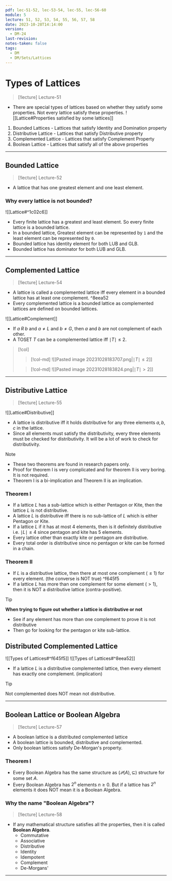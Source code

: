 ```yaml
---
pdf: lec-51-52, lec-53-54, lec-55, lec-56-60
module: 5
lecture: 51, 52, 53, 54, 55, 56, 57, 58
date: 2023-10-28T14:14:00
version:
  - DM-24
last-revision: 
notes-taken: false
tags:
  - DM
  - DM/Sets/Lattices
---
```

# Types of Lattices
> [!lecture] Lecture-51

- There are special types of lattices based on whether they satisfy some properties. Not every lattice satisfy these properties.
![[Lattice#Properties satisfied by some lattices]]

1. Bounded Lattices - Lattices that satisfy Identity and Domination property
2. Distributive Lattice - Lattices that satisfy Distributive property
3. Complemented Lattice - Lattices that satisfy Complement Property
4. Boolean Lattice - Lattices that satisfy all of the above properties

---
## Bounded Lattice
> [!lecture] Lecture-52

- A lattice that has one greatest element and one least element. 
### Why every lattice is not bounded?
![[Lattice#^1c02c6]]
- Every finite lattice has a greatest and least element. So every finite lattice is a bounded lattice.
- In a bounded lattice, Greatest element can be represented by `1` and the least element can be represented by `0`.
- Bounded lattice has identity element for both LUB and GLB.
- Bounded lattice has dominator for both LUB and GLB.

---

## Complemented Lattice 
> [!lecture] Lecture-54

- A lattice is called a complemented lattice iff every element in a bounded lattice has at least one complement. ^8eea52
- Every complemented lattice is a bounded lattice as complemented lattices are defined on bounded lattices.

![[Lattice#Complement]]

- If $a\;R\;b$ and $a \not= L$ and $b \not= G$, then $a$ and $b$ are not complement of each other.
- A TOSET $T$ can be a complemented lattice iff $\mid T \mid \le 2$.

> [!col]
>> [!col-md]
>> ![[Pasted image 20231028183707.png|$\mid T \mid \le 2$]] 
> 
>> [!col-md]
>> ![[Pasted image 20231028183824.png|$\mid T \mid \gt 2$]]

----

## Distributive Lattice
> [!lecture] Lecture-55

![[Lattice#Distributive]]
- A lattice is distributive iff it holds distributive for any three elements $a, b, c$ in the lattice.
- Since all elements must satisfy the distributivity, every three elements must be checked for distributivity. It will be a lot of work to check for distributivity.

> [!NOTE] 
> - These two theorems are found in research papers only.
> - Proof for theorem I is very complicated and for theorem II is very boring. It is not required.
> - Theorem I is a bi-implication and Theorem II is an implication.

### Theorem I
- If a lattice $L$ has a sub-lattice which is either Pentagon or Kite, then the lattice $L$ is not distributive.
- A lattice $L$ is distributive iff there is no sub-lattice of $L$ which is either Pentagon or Kite.
- If a lattice $L$ if it has at most $4$ elements, then is it definitely distributive i.e. $\mid L \mid \le 4$ since pentagon and kite has 5 elements.
- Every lattice other than exactly kite or pentagon are distributive.
- Every total order is distributive since no pentagon or kite can be formed in a chain.

### Theorem II
- If $L$ is a distributive lattice, then there at most one complement ($\le 1$) for every element. (the converse is NOT true) ^f645f5
- If a lattice $L$ has more than one complement for some element ($\gt 1$), then it is NOT a distributive lattice (contra-positive). 

> [!tip] 
> **When trying to figure out whether a lattice is distributive or not**
> - See if any element has more than one complement to prove it is not distributive 
> - Then go for looking for the pentagon or kite sub-lattice.

## Distributed Complemented Lattice

![[Types of Lattices#^f645f5]]
![[Types of Lattices#^8eea52]]
- If a lattice $L$ is a distributive complemented lattice, then every element has exactly one complement. (implication)

> [!tip]
> Not complemented does NOT mean not distributive.

---
## Boolean Lattice or Boolean Algebra
> [!lecture] Lecture-57

- A boolean lattice is a distributed complemented lattice
- A boolean lattice is bounded, distributive and complemented.
- Only boolean lattices satisfy De-Morgan's property.

### Theorem I
- Every Boolean Algebra has the same structure as $(\mathcal{P}(A), \subseteq)$ structure for some set $A$.
- Every Boolean Algebra has $2^n$ elements $n \ge 0$. But if a lattice has $2^n$ elements it does NOT mean it is a Boolean Algebra.

### Why the name "Boolean Algebra"?
> [!lecture] Lecture-58
- If any mathematical structure satisfies all the properties, then it is called **Boolean Algebra**.
	- Commutative
	- Associative
	- Distributive
	- Identity
	- Idempotent
	- Complement
	- De-Morgans'

---
